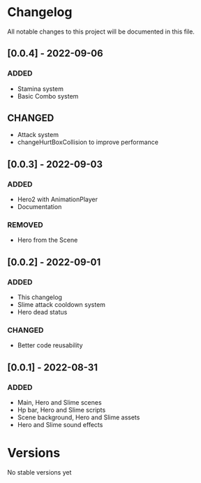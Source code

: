 # Changelog
All notable changes to this project will be documented in this file.

## [0.0.4] - 2022-09-06
### ADDED
- Stamina system
- Basic Combo system

## CHANGED
- Attack system
- changeHurtBoxCollision to improve performance

## [0.0.3] - 2022-09-03
### ADDED
- Hero2 with AnimationPlayer
- Documentation
### REMOVED
- Hero from the Scene
## [0.0.2] - 2022-09-01
### ADDED
- This changelog
- Slime attack cooldown system
- Hero dead status

### CHANGED
- Better code reusability

## [0.0.1] - 2022-08-31
### ADDED
- Main, Hero and Slime scenes
- Hp bar, Hero and Slime scripts
- Scene background, Hero and Slime assets
- Hero and Slime sound effects

# Versions
No stable versions yet